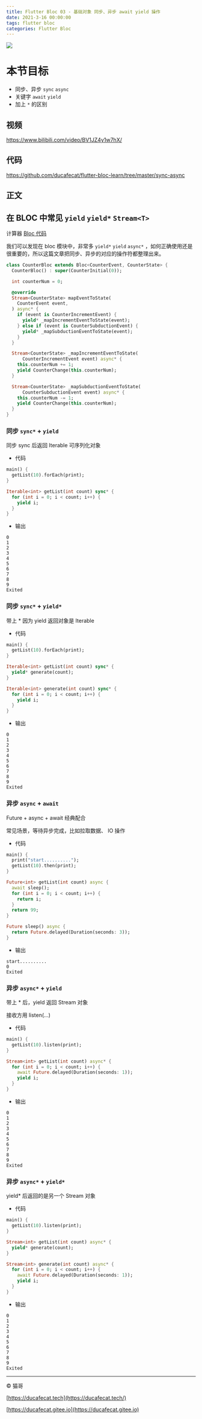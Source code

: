 ```yaml
---
title: Flutter Bloc 03 - 基础对象 同步、异步 await yield 操作
date: 2021-3-16 00:00:00
tags: flutter bloc
categories: Flutter Bloc
---
```


![](2021-03-16-15-41-57.png)

# 本节目标

- 同步、异步 `sync` `async`
- 关键字 `await` `yield`
- 加上 `*` 的区别

## 视频

https://www.bilibili.com/video/BV1JZ4y1w7hX/

## 代码

https://github.com/ducafecat/flutter-bloc-learn/tree/master/sync-async

## 正文

## 在 BLOC 中常见 `yield` `yield*` `Stream<T>`

计算器 [Bloc 代码](https://github.com/ducafecat/flutter-bloc-learn/tree/master/ducafecat_bloc_start_example)

我们可以发现在 bloc 模块中，非常多 `yield*` `yield` `async*` ，如何正确使用还是很重要的，所以这篇文章把同步、异步的对应的操作符都整理出来。

```dart
class CounterBloc extends Bloc<CounterEvent, CounterState> {
  CounterBloc() : super(CounterInitial(0));

  int counterNum = 0;

  @override
  Stream<CounterState> mapEventToState(
    CounterEvent event,
  ) async* {
    if (event is CounterIncrementEvent) {
      yield* _mapIncrementEventToState(event);
    } else if (event is CounterSubductionEvent) {
      yield* _mapSubductionEventToState(event);
    }
  }

  Stream<CounterState> _mapIncrementEventToState(
      CounterIncrementEvent event) async* {
    this.counterNum += 1;
    yield CounterChange(this.counterNum);
  }

  Stream<CounterState> _mapSubductionEventToState(
      CounterSubductionEvent event) async* {
    this.counterNum -= 1;
    yield CounterChange(this.counterNum);
  }
}

```

### 同步 `sync*` + `yield`

同步 sync 后返回 Iterable<T> 可序列化对象

- 代码

```dart
main() {
  getList(10).forEach(print);
}

Iterable<int> getList(int count) sync* {
  for (int i = 0; i < count; i++) {
    yield i;
  }
}
```

- 输出

```
0
1
2
3
4
5
6
7
8
9
Exited
```

### 同步 `sync*` + `yield*`

带上 \* 因为 yield 返回对象是 Iterable<T>

- 代码

```dart
main() {
  getList(10).forEach(print);
}

Iterable<int> getList(int count) sync* {
  yield* generate(count);
}

Iterable<int> generate(int count) sync* {
  for (int i = 0; i < count; i++) {
    yield i;
  }
}
```

- 输出

```
0
1
2
3
4
5
6
7
8
9
Exited

```

### 异步 `async` + `await`

Future + async + await 经典配合

常见场景，等待异步完成，比如拉取数据、 IO 操作

- 代码

```dart
main() {
  print("start..........");
  getList(10).then(print);
}

Future<int> getList(int count) async {
  await sleep();
  for (int i = 0; i < count; i++) {
    return i;
  }
  return 99;
}

Future sleep() async {
  return Future.delayed(Duration(seconds: 3));
}
```

- 输出

```
start..........
0
Exited

```

### 异步 `async*` + `yield`

带上 \* 后，yield 返回 Stream<T> 对象

接收方用 listen(...)

- 代码

```dart
main() {
  getList(10).listen(print);
}

Stream<int> getList(int count) async* {
  for (int i = 0; i < count; i++) {
    await Future.delayed(Duration(seconds: 1));
    yield i;
  }
}
```

- 输出

```
0
1
2
3
4
5
6
7
8
9
Exited

```

### 异步 `async*` + `yield*`

yield\* 后返回的是另一个 Stream<T> 对象

- 代码

```dart
main() {
  getList(10).listen(print);
}

Stream<int> getList(int count) async* {
  yield* generate(count);
}

Stream<int> generate(int count) async* {
  for (int i = 0; i < count; i++) {
    await Future.delayed(Duration(seconds: 1));
    yield i;
  }
}

```

- 输出

```
0
1
2
3
4
5
6
7
8
9
Exited

```

---

© 猫哥

[https://ducafecat.tech](https://ducafecat.tech/)

[https://ducafecat.gitee.io](https://ducafecat.gitee.io)

